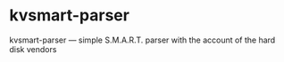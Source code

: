 kvsmart-parser
==============

kvsmart-parser — simple S.M.A.R.T. parser with the account of the hard disk vendors